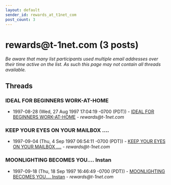 ```yaml
---
layout: default
sender_id: rewards_at_t1net_com
post_count: 3
---
```


# rewards<span>@</span>t-1net.com (3 posts)

_Be aware that many list participants used multiple email addresses over their time active on the list. As such this page may not contain all threads available._

## Threads

### IDEAL FOR BEGINNERS WORK-AT-HOME
+ 1997-08-28 (Wed, 27 Aug 1997 17:04:19 -0700 (PDT)) - [IDEAL FOR BEGINNERS WORK-AT-HOME](/archive/1997/08/6a7fff0eb09e3d0bc0f7ec275b932ac0ef700991790d5ad57b5b2ebf5ef7ad49) - _rewards@t-1net.com_

### KEEP YOUR EYES ON YOUR MAILBOX ....
+ 1997-09-04 (Thu, 4 Sep 1997 06:54:11 -0700 (PDT)) - [KEEP YOUR EYES ON YOUR MAILBOX ....](/archive/1997/09/7ec683bf38c85fd1c8588cfad593eeb1129b27625b2673c185382583fce2fa51) - _rewards@t-1net.com_

### MOONLIGHTING BECOMES YOU.... Instan
+ 1997-09-18 (Thu, 18 Sep 1997 16:46:49 -0700 (PDT)) - [MOONLIGHTING BECOMES YOU.... Instan](/archive/1997/09/71fa3d80cda22dda14303f996f9c3945090a37aa548f2bdb7152080b94ea5843) - _rewards@t-1net.com_

